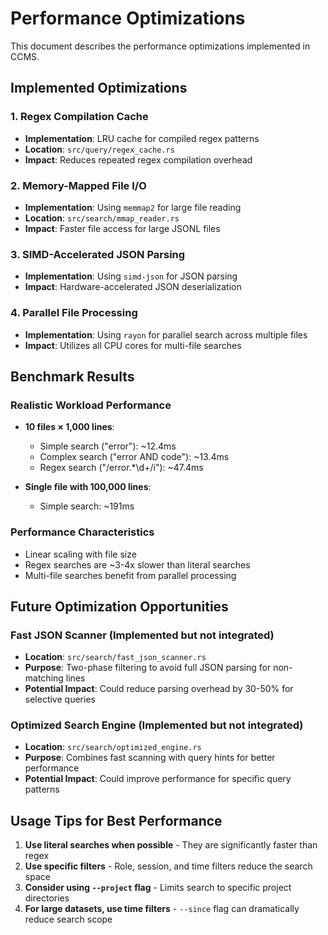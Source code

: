 # Performance Optimizations

This document describes the performance optimizations implemented in CCMS.

## Implemented Optimizations

### 1. Regex Compilation Cache
- **Implementation**: LRU cache for compiled regex patterns
- **Location**: `src/query/regex_cache.rs`
- **Impact**: Reduces repeated regex compilation overhead

### 2. Memory-Mapped File I/O
- **Implementation**: Using `memmap2` for large file reading
- **Location**: `src/search/mmap_reader.rs`
- **Impact**: Faster file access for large JSONL files

### 3. SIMD-Accelerated JSON Parsing
- **Implementation**: Using `simd-json` for JSON parsing
- **Impact**: Hardware-accelerated JSON deserialization

### 4. Parallel File Processing
- **Implementation**: Using `rayon` for parallel search across multiple files
- **Impact**: Utilizes all CPU cores for multi-file searches

## Benchmark Results

### Realistic Workload Performance
- **10 files × 1,000 lines**:
  - Simple search ("error"): ~12.4ms
  - Complex search ("error AND code"): ~13.4ms
  - Regex search ("/error.*\\d+/i"): ~47.4ms
  
- **Single file with 100,000 lines**:
  - Simple search: ~191ms

### Performance Characteristics
- Linear scaling with file size
- Regex searches are ~3-4x slower than literal searches
- Multi-file searches benefit from parallel processing

## Future Optimization Opportunities

### Fast JSON Scanner (Implemented but not integrated)
- **Location**: `src/search/fast_json_scanner.rs`
- **Purpose**: Two-phase filtering to avoid full JSON parsing for non-matching lines
- **Potential Impact**: Could reduce parsing overhead by 30-50% for selective queries

### Optimized Search Engine (Implemented but not integrated)
- **Location**: `src/search/optimized_engine.rs`
- **Purpose**: Combines fast scanning with query hints for better performance
- **Potential Impact**: Could improve performance for specific query patterns

## Usage Tips for Best Performance

1. **Use literal searches when possible** - They are significantly faster than regex
2. **Use specific filters** - Role, session, and time filters reduce the search space
3. **Consider using `--project` flag** - Limits search to specific project directories
4. **For large datasets, use time filters** - `--since` flag can dramatically reduce search scope